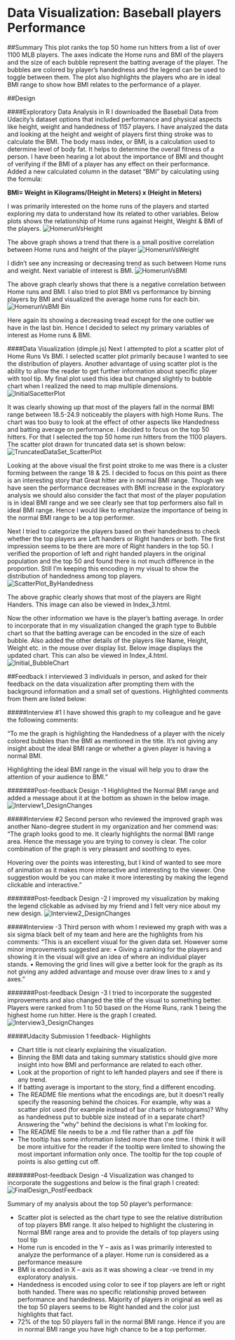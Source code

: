 # Data Visualization: Baseball players Performance

##Summary
This plot ranks the top 50 home run hitters from a list of over 1100 MLB players. The axes indicate the Home runs and BMI of the players and the size of each bubble represent the batting average of the player. The bubbles are colored by player’s handedness and the legend can be used to toggle between them. The plot also highlights the players who are in ideal BMI range to show how BMI relates to the performance of a player.

##Design

####Exploratory Data Analysis in R
I downloaded the Baseball Data from Udacity’s dataset options that included performance and physical aspects like height, weight and handedness of 1157 players. I have analyzed the data and looking at the height and weight of players first thing stroke was to calculate the BMI. The body mass index, or BMI, is a calculation used to determine level of body fat. It helps to determine the overall fitness of a person.  I have been hearing a lot about the importance of BMI   and thought of verifying if the BMI of a player has any effect on their performance. Added a new calculated column in the dataset “BMI” by calculating using the formula:

**BMI= Weight in Kilograms/(Height in Meters) x (Height in Meters)**

I was primarily interested on the home runs of the players and started exploring my data to understand how its related to  other variables.  Below plots shows the relationship of Home runs against Height, Weight & BMI of the players.
![HomerunVsHeight](https://github.com/anuachankunju/DataVisualization/blob/master/Images/HomerunVsHeight.JPG)

The above graph shows a trend that there is a small positive correlation between Home runs and  height of the player
![HomerunVsWeight](https://github.com/anuachankunju/DataVisualization/blob/master/Images/HomerunVsWeight.JPG)

I didn’t see any increasing or decreasing trend as such between Home runs and weight. Next variable of interest is BMI.
![HomerunVsBMI](https://github.com/anuachankunju/DataVisualization/blob/master/Images/HomerunVsBMI.JPG)

The above graph clearly shows that there is a negative correlation between Home runs and BMI. I also tried to plot BMI vs performance by binning  players by BMI and visualized the average home runs for each bin. 
![HomerunVsBMI Bin](https://github.com/anuachankunju/DataVisualization/blob/master/Images/HomerunVsBMI_BinJPG.JPG)

Here again its showing a decreasing tread except for the one outlier we have in the last bin. Hence I decided to select my primary variables of interest as Home runs & BMI.

####Data Visualization (dimple.js)
Next I attempted to plot a scatter plot of Home Runs Vs BMI. I selected scatter plot primarily because I wanted to see the distribution of players. Another advantage of using scatter plot is the ability to allow the reader to get further information about specific player with tool tip. My final plot used this idea but changed slightly to bubble chart when I realized the need to map multiple dimensions.
![InitialSacetterPlot](https://github.com/anuachankunju/DataVisualization/blob/master/Images/InitialSacetterPlot.JPG)

It was clearly showing up that most of the players fall in the normal BMI range between 18.5-24.9 noticeably the players with high Home Runs. The chart was too busy to look at the effect of other aspects like Handedness and batting average on performance.
I decided to focus on the top 50 hitters. For that I selected the top 50 home run hitters from the 1100 players. The scatter plot drawn for truncated data set is shown below:
![TruncatedDataSet_ScatterPlot](https://github.com/anuachankunju/DataVisualization/blob/master/Images/TruncatedDataSet_ScatterPlot.JPG)

Looking at the above visual the first point stroke to me was there is a cluster forming between the range 18 & 25. I decided to focus on this point as there is an interesting story that Great hitter are in normal BMI range. Though we have seen the performance decreases with BMI increase in the exploratory analysis we should also consider the fact that most of the player population is in ideal BMI range and we see clearly see that top performers also fall in ideal BMI range.  Hence I would like to emphasize the importance of being in the normal BMI range to be a top performer.

Next I tried to categorize the players based on their handedness to check whether the top players are Left handers or Right handers or both.  The first impression seems to be there are more of Right handers in the top 50. I verified the proportion of left and right handed players in the original population and the top 50 and found there is not much difference in the proportion.  Still I’m keeping this encoding in my visual to show the distribution of handedness among top players.
![ScatterPlot_ByHandedness](https://github.com/anuachankunju/DataVisualization/blob/master/Images/ScatterPlot_ByHandedness.JPG)

The above graphic clearly shows that most of the players are Right Handers. This image can also be viewed in Index_3.html. 

Now the other information we have is the player’s batting average. In order to incorporate that in my visualization changed the graph type to Bubble chart so that the batting average can be encoded in the size of each bubble. Also added the other details of the players like Name, Height, Weight etc. in the mouse over display list. Below image displays the updated chart. This can also be viewed in Index_4.html.
![Initial_BubbleChart](https://github.com/anuachankunju/DataVisualization/blob/master/Images/Initial_BubbleChart.JPG)


##Feedback
I interviewed 3 individuals in person, and asked for their feedback on the data visualization after prompting them with the background information and a small set of questions. Highlighted comments from them are listed below:

#####Interview #1
I have showed this graph to my colleague and he gave the following comments:

“To me the graph is highlighting the Handedness of a player with the nicely colored bubbles than the BMI  as mentioned in the title.  It’s not giving any insight about the ideal BMI range or whether a given player is having a normal BMI. 

Highlighting the ideal BMI range in the visual will help you to draw the attention of your audience to BMI.”

#######Post-feedback Design -1
Highlighted the Normal BMI range and added a message about it at the bottom as shown in the below image.
![Interview1_DesignChanges](https://github.com/anuachankunju/DataVisualization/blob/master/Images/Interview1_DesignChanges.JPG)

#####Interview #2
Second person who reviewed the improved graph was another Nano-degree student in my organization and her commend was:
“The graph looks good to me. It clearly highlights the normal BMI range area. Hence the message you are trying to convey is clear. The color combination of the graph is very pleasant and soothing to eyes. 

Hovering over the points was interesting, but I kind of wanted to see more of animation as it makes more interactive and interesting to the viewer. One suggestion would be you can make it more interesting by making the legend clickable and interactive.”

#######Post-feedback Design -2
I improved my visualization by making the legend clickable as advised by my friend and I felt very nice about my new design.
![Interview2_DesignChanges](https://github.com/anuachankunju/DataVisualization/blob/master/Images/Interview2_DesignChanges.JPG)

#####Interview -3
Third person with whom I reviewed my graph with was a six sigma black belt of my team and here are the highlights from his comments:
“This is an excellent visual for the given data set. However some minor improvements suggested are:
•	Giving a ranking for the players and showing it in the visual will give an idea of where an individual player stands.
•	Removing the grid lines will give a better look for the graph as its not giving any added advantage and  mouse over draw lines to x and y axes.”

#######Post-feedback Design -3
I tried to incorporate the suggested improvements and also changed the title of the visual to something better.  Players were ranked from 1 to 50 based on the Home Runs, rank 1 being the highest home run hitter. Here is the graph I created.
![Interview3_DesignChanges](https://github.com/anuachankunju/DataVisualization/blob/master/Images/FinalDesign.JPG)

#####Udacity Submission 1 feedback- Highlights
* Chart title is not clearly explaining the visualization.
*	Binning the BMI data and taking summary statistics should give more insight into how BMI and performance are related to each other. 
*	Look at the proportion of right to left handed players and see if there is any trend.
*	If batting average is important to the story, find a different encoding.
* The README file mentions what the encodings are, but it doesn't really specify the reasoning behind the choices. For example, why was a scatter plot used (for example instead of bar charts or histograms)? Why as handedness put to bubble size instead of in a separate chart? Answering the "why" behind the decisions is what I'm looking for.
* The README file needs to be a .md file rather than a .pdf file
* The tooltip has some information listed more than one time. I think it will be more intuitive for the reader if the tooltip were limited to showing the most important information only once. The tooltip for the top couple of points is also getting cut off.

#######Post-feedback Design -4
Visualization was changed to incorporate the suggestions and below is the final graph I created:
![FinalDesign_PostFeedback](https://github.com/anuachankunju/DataVisualization/blob/master/Images/FinalDesign_PostFeedback.JPG)

Summary of my analysis about the top 50 player’s performance:
*	Scatter plot is selected as the chart type to see the relative distribution of top players BMI range. It also helped to highlight the clustering in Normal BMI range area and to provide the details of top players using tool tip
*	Home run is encoded in the Y – axis as I was primarily interested to analyze the performance of a player. Home run is considered as a performance measure
*	BMI is encoded in X – axis as it was showing a clear -ve trend in my exploratory analysis.
*	Handedness is encoded using color to see if top players are left or right both handed. There was no specific relationship proved between performance and handedness. Majority of players in original as well as the top 50 players seems to be Right handed and the color just highlights that fact.
*	72% of the top 50 players fall in the normal BMI range. Hence if you are in normal BMI range you have high chance to be a top performer.
